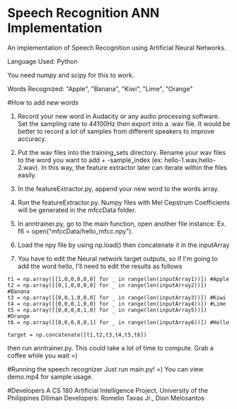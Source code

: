 Speech Recognition ANN Implementation
=====================================

An implementation of Speech Recognition using Artificial Neural Networks. 

Language Used: Python

You need numpy and scipy for this to work.

Words Recognized: "Apple", "Banana", "Kiwi", "Lime", "Orange"


#How to add new words

1. Record your new word in Audacity or any audio processing software. Set the sampling rate to 44100Hz then export into a .wav file. It would be better to record a lot of samples from different speakers to improve accuracy.

2. Put the wav files into the training_sets directory. Rename your wav files to the word you want to add + -sample_index (ex: hello-1.wav,hello-2.wav). In this way, the feature extractor later can iterate within the files easily.

3. In the featureExtractor.py, append your new word to the words array.

4. Run the featureExtractor.py. Numpy files with Mel Cepstrum Coefficients will be generated in the mfccData folder.

5. In anntrainer.py, go to the main function, open another file instance: Ex. f6 = open("mfccData/hello_mfcc.npy").

6. Load the npy file by using np.load() then concatenate it in the inputArray

7. You have to edit the Neural network target outputs, so if I'm going to add the word hello, I'll need to edit the results as follows

```
t1 = np.array([[1,0,0,0,0,0] for _ in range(len(inputArray1))]) #Apple
t2 = np.array([[0,1,0,0,0,0] for _ in range(len(inputArray2))]) #Banana
t3 = np.array([[0,0,1,0,0,0] for _ in range(len(inputArray3))]) #Kiwi
t4 = np.array([[0,0,0,1,0,0] for _ in range(len(inputArray4))]) #Lime
t5 = np.array([[0,0,0,0,1,0] for _ in range(len(inputArray5))]) #Orange
t6 = np.array([[0,0,0,0,0,1] for _ in range(len(inputArray6))]) #Hello

target = np.concatenate([t1,t2,t3,t4,t5,t6])
```

then run anntrainer.py. This could take a lot of time to compute. Grab a coffee while you wait =)

#Running the speech recognizer
Just run main.py! =)
You can view demo.mp4 for sample usage.

#Developers
A CS 180 Artificial Intelligence Project, University of the Philippines Diliman
Developers: Romelio Tavas Jr., Dion Melosantos
